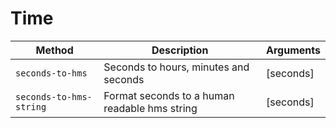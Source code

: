 # Time

| Method                 | Description                                   | Arguments |
| -----------------------| --------------------------------------------- | --------- |
| `seconds-to-hms`       | Seconds to hours, minutes and seconds         | [seconds] |
| `seconds-to-hms-string`| Format seconds to a human readable hms string | [seconds] |